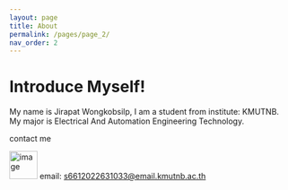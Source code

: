 ```yaml
---
layout: page
title: About
permalink: /pages/page_2/
nav_order: 2
---
```

# Introduce Myself! 


My name is Jirapat Wongkobsilp, I am a student from institute: KMUTNB. My major is Electrical And Automation Engineering Technology.

contact me

<img width="50" height="50" alt="image" src="https://github.com/user-attachments/assets/0f1e134b-a133-40a5-a985-ac5950710181" /> email: s6612022631033@email.kmutnb.ac.th




